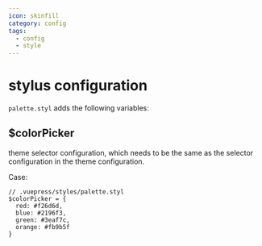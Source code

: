 ```yaml
---
icon: skinfill
category: config
tags:
  - config
  - style
---
```


# stylus configuration

`palette.styl` adds the following variables:

## \$colorPicker

theme selector configuration, which needs to be the same as the selector configuration in the theme configuration.

Case:

```stylus
// .vuepress/styles/palette.styl
$colorPicker = {
  red: #f26d6d,
  blue: #2196f3,
  green: #3eaf7c,
  orange: #fb9b5f
}
```
